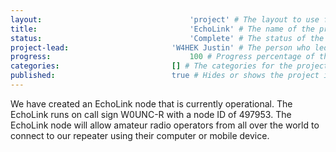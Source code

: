 ```yaml
---
layout:									'project' # The layout to use for the project page. This should never be changed.
title:									'EchoLink' # The name of the project.
status:									'Complete' # The status of the project. Values: 'Brainstorming', 'Designing', 'Building', 'Testing', 'Implementing', 'On-Hold', or 'Cancelled'.
project-lead:						'W4HEK Justin' # The person who led the project.
progress:								100 # Progress percentage of the project.
categories:							[] # The categories for the project.
published:							true # Hides or shows the project in feeds.
---
```



We have created an EchoLink node that is currently operational. The EchoLink runs on call sign W0UNC-R with a node ID of 497953. The EchoLink node will allow amateur radio operators from all over the world to connect to our repeater using their computer or mobile device.
